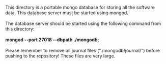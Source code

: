 This directory is a portable mongo database for storing all the software data. This database server must be started using mongod.
<br>
<br>
The database server should be started using the following command from this directory:
<br>
<br>
<b>mongod --port 27018 --dbpath ./mongodb;</b>
<br>
<br>
Please remember to remove all journal files ("./mongodb/journal/") before pushing to the repository! These files are very large.